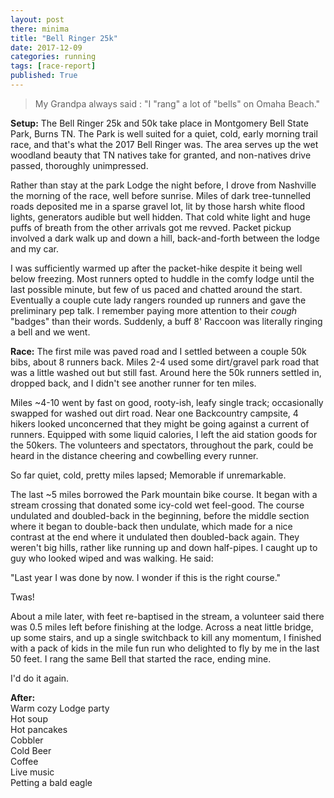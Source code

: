 ```yaml
---
layout: post
there: minima
title: "Bell Ringer 25k"
date: 2017-12-09
categories: running
tags: [race-report]
published: True
---
```


<!-- excerpt -->
> My Grandpa always said : "I "rang" a lot of "bells" on Omaha Beach."
<!-- excerpt -->

**Setup:**
The Bell Ringer 25k and 50k take place in Montgomery Bell State Park, Burns TN. The Park is well suited for a quiet, cold, early morning trail race, and that's what the 2017 Bell Ringer was. The area serves up the wet woodland beauty that TN natives take for granted, and non-natives drive passed, thoroughly unimpressed. 

Rather than stay at the park Lodge the night before, I drove from Nashville the morning of the race, well before sunrise. Miles of dark tree-tunnelled roads deposited me in a sparse gravel lot, lit by those harsh white flood lights, generators audible but well hidden. That cold white light and huge puffs of breath from the other arrivals got me revved. Packet pickup involved a dark walk up and down a hill, back-and-forth between the lodge and my car.

I was sufficiently warmed up after the packet-hike despite it being well below freezing. Most runners opted to huddle in the comfy lodge until the last possible minute, but few of us paced and chatted around the start. Eventually a couple cute lady rangers rounded up runners and gave the preliminary pep talk. I remember paying more attention to their *cough* "badges" than their words. Suddenly, a buff 8' Raccoon was literally ringing a bell and we went.

**Race:**
The first mile was paved road and I settled between a couple 50k bibs, about 8 runners back. Miles 2-4 used some dirt/gravel park road that was a little washed out but still fast. Around here the 50k runners settled in, dropped back, and I didn't see another runner for ten miles.

Miles ~4-10 went by fast on good, rooty-ish, leafy single track; occasionally swapped for washed out dirt road. Near one Backcountry campsite, 4 hikers looked unconcerned that they might be going against a current of runners. Equipped with some liquid calories, I left the aid station goods for the 50kers. The volunteers and spectators, throughout the park, could be heard in the distance cheering and cowbelling every runner.

So far quiet, cold, pretty miles lapsed; Memorable if unremarkable.

The last ~5 miles borrowed the Park mountain bike course. It began with a stream crossing that donated some icy-cold wet feel-good. The course undulated and doubled-back in the beginning, before the middle section where it began to double-back then undulate, which made for a nice contrast at the end where it undulated then doubled-back again. They weren't big hills, rather like running up and down half-pipes. I caught up to guy who looked wiped and was walking. He said:

"Last year I was done by now. I wonder if this is the right course." 

Twas! 

About a mile later, with feet re-baptised in the stream, a volunteer said there was 0.5 miles left before finishing at the lodge. Across a neat little bridge, up some stairs, and up a single switchback to kill any momentum, I finished with a pack of kids in the mile fun run who delighted to fly by me in the last 50 feet. I rang the same Bell that started the race, ending mine.

I'd do it again.

**After:**  
Warm cozy Lodge party  
Hot soup  
Hot pancakes  
Cobbler  
Cold Beer  
Coffee  
Live music  
Petting a bald eagle  


